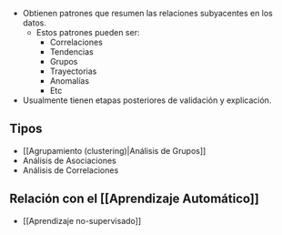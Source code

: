 - Obtienen patrones que resumen las relaciones subyacentes en los datos.
	- Estos patrones pueden ser:
		- Correlaciones
		- Tendencias
		- Grupos 
		- Trayectorias
		- Anomalías
		- Etc
- Usualmente tienen etapas posteriores de validación y explicación.
## Tipos

- [[Agrupamiento (clustering)|Análisis de Grupos]] 
- Análisis de Asociaciones
- Análisis de Correlaciones
## Relación con el [[Aprendizaje Automático]]

- [[Aprendizaje no-supervisado]] 